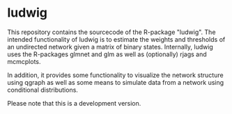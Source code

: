 # ludwig
This repository contains the sourcecode of the R-package "ludwig".
The intended functionality of ludwig is to estimate the weights and
thresholds of an undirected network given a matrix of binary states.
Internally, ludwig uses the R-packages glmnet and glm as well as 
(optionally) rjags and mcmcplots.

In addition, it provides some functionality to visualize the network 
structure using qgraph as well as some means to simulate data from 
a network using conditional distributions.

Please note that this is a development version.
